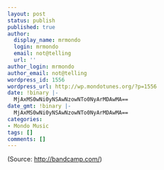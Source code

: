 ```yaml
---
layout: post
status: publish
published: true
author:
  display_name: mrmondo
  login: mrmondo
  email: not@telling
  url: ''
author_login: mrmondo
author_email: not@telling
wordpress_id: 1556
wordpress_url: http://wp.mondotunes.org/?p=1556
date: !binary |-
  MjAxMS0wNi0yNSAwNzowNTo0NyArMDAwMA==
date_gmt: !binary |-
  MjAxMS0wNi0yNSAwNzowNTo0NyArMDAwMA==
categories:
- Mondo Music
tags: []
comments: []
---
```


<div class="attribution">(<span>Source:</span> <a href="http://bandcamp.com/">http://bandcamp.com/</a>)</div>
